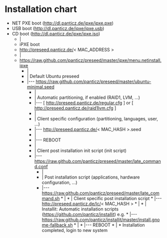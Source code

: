 Installation chart
=======

* NET PXE boot (http://dl.panticz.de/ipxe/ipxe.pxe)
* USB boot (http://dl.panticz.de/ipxe/ipxe.usb)
* CD boot (http://dl.panticz.de/ipxe/ipxe.iso)
  * |
  * iPXE boot
  * http://preseed.panticz.de/< MAC_ADDRESS >
   * |
   * https://raw.github.com/panticz/preseed/master/ipxe/menu.netinstall.ipxe
      * |
      * | Default Ubuntu preseed
      * |--- https://raw.github.com/panticz/preseed/master/ubuntu-minimal.seed
         * |
         * | Automatic partitioning, if enabled (RAID1, LVM, ...)
         * |--- [ http://preseed.panticz.de/regular.cfg ] or [ http://preseed.panticz.de/raid1lvm.cfg ]
         * |
         * | Client specific configuration (partitioning, languages, user, ...)
         * |--- http://preseed.panticz.de/< MAC_HASH >.seed
         * |
         * |--- REBOOT
         * |
         * | Client post installation init script (init script)
         * |--- https://raw.github.com/panticz/preseed/master/late_command.conf
            * |
            * | Post installation script (applications, hardware configuration, ...)
            * |--- https://raw.github.com/panticz/preseed/master/late_command.sh
                  * |
                  * | Client specific post installation script
                  * |--- http://preseed.panticz.de/lc/< MAC_HASH >
                     * |
                     * | Installit: Automatic installation scripts (https://github.com/panticz/installit) e.g.
                     * |--- https://raw.github.com/panticz/installit/master/install.gnome-fallback.sh
                     * |
                     * |--- REBOOT
                     * |
                     * Installation completed, login to new system

